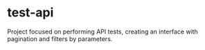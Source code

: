 # test-api
Project focused on performing API tests, creating an interface with pagination and filters by parameters.
